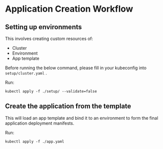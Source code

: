 # Application Creation Workflow

## Setting up environments

This involves creating custom resources of:

- Cluster
- Environment
- App template

Before running the below command, please fill in your kubeconfig into `setup/cluster.yaml` .

Run:
```shell
kubectl apply -f ./setup/ --validate=false
```

## Create the application from the template

This will load an app template and bind it to an environment to form the final application deployment manifests.

Run:
```shell
kubectl apply -f ./app.yaml
```
